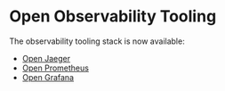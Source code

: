 # Open Observability Tooling

The observability tooling stack is now available:

- [Open Jaeger]({{TRAFFIC_HOST1_16686}})
- [Open Prometheus]({{TRAFFIC_HOST1_9090}})
- [Open Grafana]({{TRAFFIC_HOST1_3000}})